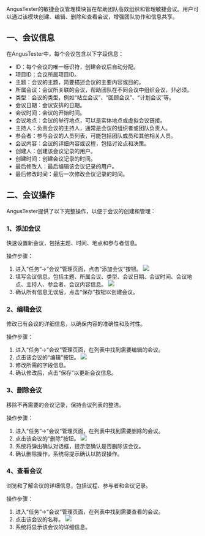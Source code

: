 [//]: # (敏捷会议管理)

[//]: # (=====)

AngusTester的敏捷会议管理模块旨在帮助团队高效组织和管理敏捷会议。用户可以通过该模块创建、编辑、删除和查看会议，增强团队协作和信息共享。

## 一、会议信息

在AngusTester中，每个会议包含以下字段信息：

- ID：每个会议的唯一标识符，创建会议后自动分配。
- 项目ID：会议所属项目ID。
- 主题：会议的主题，简要描述会议的主要内容或目的。
- 所属会议：会议所关联的会议，帮助团队在不同会议中组织会议，非必须。
- 类型：会议的类型，例如“站立会议”、“回顾会议”、“计划会议”等。
- 会议日期：会议安排的日期。
- 会议时间：会议的开始时间。
- 会议地点：会议的举行地点，可以是实体地点或虚拟会议链接。
- 主持人：负责会议的主持人，通常是会议的组织者或团队负责人。
- 参会者：参与会议的人员列表，可能包括团队成员和其他相关人员。
- 会议内容：会议的详细内容或议程，包括讨论点和决策。
- 创建人：创建该会议记录的用户。
- 创建时间：创建会议记录的时间。
- 最后修改人：最后编辑该会议记录的用户。
- 最后修改时间：最后一次修改会议记录的时间。

## 二、会议操作

AngusTester提供了以下完整操作，以便于会议的创建和管理：

### 1、添加会议

快速设置新会议，包括主题、时间、地点和参与者信息。

操作步骤：

1. 进入“任务”->“会议”管理页面，点击“添加会议”按钮。
   ![](https://bj-c1-prod-files.xcan.cloud/storage/pubapi/v1/file/meeting-add.png?fid=251751417168003157&fpt=CIZttpzdbRauvdkFwhWQg8ygyN3uKOqJYJ1AVqjZ)
2. 填写会议信息，包括主题、所属会议、类型、会议日期、会议时间、会议地点、主持人、参会者、会议内容信息。
   ![](https://bj-c1-prod-files.xcan.cloud/storage/pubapi/v1/file/meeting-add-view.png?fid=251751417168003149&fpt=IptEXzRmHSliMuwTcnULSSFqbBHntPh9Vq9faF9I)
3. 确认所有信息无误后，点击“保存”按钮以创建会议。

### 2、编辑会议

修改已有会议的详细信息，以确保内容的准确性和及时性。

操作步骤：

1. 进入“任务”->“会议”管理页面，在列表中找到需要编辑的会议。
2. 点击该会议的“编辑”按钮。
   ![](https://bj-c1-prod-files.xcan.cloud/storage/pubapi/v1/file/meeting-edit.png?fid=251751417168003153&fpt=2WTdpY6oEkXsqRLqybx7suaRFhwinaq0ESjQIRnS)
3. 修改所需的字段信息。
4. 确认修改后，点击“保存”以更新会议信息。

### 3、删除会议

移除不再需要的会议记录，保持会议列表的整洁。

操作步骤：

1. 进入“任务”->“会议”管理页面，在列表中找到需要删除的会议。
2. 点击该会议的“删除”按钮。
   ![](https://bj-c1-prod-files.xcan.cloud/storage/pubapi/v1/file/meeting-delete.png?fid=251751417168003155&fpt=XZlpq6bS6wOlgynXKPXPunCvMFK7lmdg70XCwFNx)
3. 系统将弹出确认对话框，提示您确认是否删除该会议。
4. 确认删除操作，系统将提示确认以防误操作。

### 4、查看会议

浏览和了解会议的详细信息，包括议程、参与者和会议记录。

操作步骤：

1. 进入“任务”->“会议”管理页面，在列表中找到需要查看的会议。
2. 点击该会议的名称。
   ![](https://bj-c1-prod-files.xcan.cloud/storage/pubapi/v1/file/meeting-view.png?fid=251751417168003151&fpt=f5sd5EaAnM6cqbPXkUlrWI3hDp0CfkcL479FU290)
3. 系统将显示该会议的详细信息。

